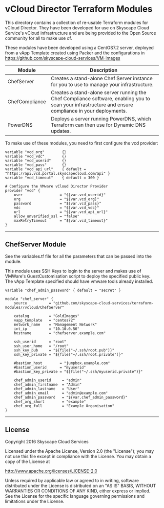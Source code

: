 # vCloud Director Terraform Modules

This directory contains a collection of re-usable Terraform modules for vCloud Director. They have been developed for use on Skyscape Cloud Service's vCloud infrastructure and are being provided to the Open Source community for all to make use of.

These modules have been developed using a CentOS7.2 server, deployed from a vApp Template created using Packer and the configurations in https://github.com/skyscape-cloud-services/VM-Images 

| Module | Description |
| --- | --- |
| ChefServer | Creates a stand-alone Chef Server instance for you to use to manage your infrastructure. |
| ChefCompliance | Creates a stand-alone server running the Chef Compliance software, enabling you to scan your infrastructure and ensure compliance in your deployments. |
| PowerDNS | Deploys a server running PowerDNS, which Terraform can then use for Dynamic DNS updates. |

To make use of these modules, you need to first configure the vcd provider:
```
variable "vcd_org"        {}
variable "vcd_vdc"        {}
variable "vcd_userid"     {}
variable "vcd_pass"       {}
variable "vcd_api_url"    { default = "https://api.vcd.portal.skyscapecloud.com/api" }
variable "vcd_timeout"    { default = 300 }

# Configure the VMware vCloud Director Provider
provider "vcd" {
    user                 = "${var.vcd_userid}"
    org                  = "${var.vcd_org}"
    password             = "${var.vcd_pass}"
    vdc                  = "${var.vcd_vdc}"
    url                  = "${var.vcd_api_url}"
    allow_unverified_ssl = "false"
    maxRetryTimeout      = "${var.vcd_timeout}"
}
```


----------
## ChefServer Module
See the variables.tf file for all the parameters that can be passed into the module.

This module uses SSH Keys to login to the server and makes use of VMWare's GuestCustomisation script to deploy the specified public key. The vApp Template  specified should have vmware tools already installed.
```
variable "chef_admin_password" { default = "secret" }

module "chef_server" {
	source          = "github.com/skyscape-cloud-services/terraform-modules//vcloud/ChefServer"

    catalog         = "GoldImages"
    vapp_template   = "centos72"
	network_name    = "Management Network"
	int_ip          = "10.10.0.50"
	hostname        = "chefserver.example.com"

    ssh_userid      = "root"
    ssh_user_home   = "/root"
	ssh_key_pub     = "${file("~/.ssh/root.pub")}"
	ssh_key_private = "${file("~/.ssh/root.private")}"

	#bastion_host        = "jumpbox.example.com"
    #bastion_userid      = "myuserid"
    #bastion_key_private = "${file("~/.ssh/myuserid.private")}"

	chef_admin_userid     = "admin" 
	chef_admin_firstname  = "Admin" 
	chef_admin_lastname   = "User" 
	chef_admin_email      = "admin@example.com" 
	chef_admin_password   = "${var.chef_admin_password}" 
	chef_org_short        = "example" 
	chef_org_full         = "Example Organisation" 
}
```

----------

License
-------
Copyright 2016 Skyscape Cloud Services

Licensed under the Apache License, Version 2.0 (the "License"); you may not use this file except in compliance with the License. You may obtain a copy of the License at

http://www.apache.org/licenses/LICENSE-2.0

Unless required by applicable law or agreed to in writing, software distributed under the License is distributed on an "AS IS" BASIS, WITHOUT WARRANTIES OR CONDITIONS OF ANY KIND, either express or implied. See the License for the specific language governing permissions and limitations under the License.
